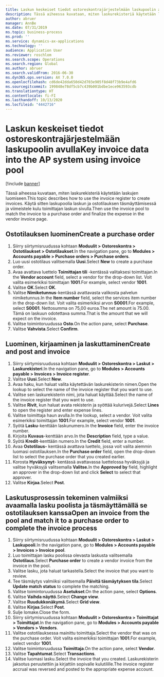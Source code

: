 ```yaml
---
title: Laskun keskeiset tiedot ostoreskontrajärjestelmään laskupoolin avulla
description: Tässä aiheessa kuvataan, miten laskurekisteriä käytetään laskujen luomiseen.
author: abruer
manager: AnnBe
ms.date: 07/31/2019
ms.topic: business-process
ms.prod: ''
ms.service: dynamics-ax-applications
ms.technology: ''
audience: Application User
ms.reviewer: roschlom
ms.search.scope: Operations
ms.search.region: Global
ms.author: abruer
ms.search.validFrom: 2016-06-30
ms.dyn365.ops.version: AX 7.0.0
ms.openlocfilehash: cd6de42dda650d42d703e905f8d48f73b9e4afd6
ms.sourcegitcommit: 199848e78df5cb7c439b001bdbe1ece963593cdb
ms.translationtype: HT
ms.contentlocale: fi-FI
ms.lasthandoff: 10/13/2020
ms.locfileid: "4442716"
---
```

# <a name="key-invoice-data-into-the-ap-system-using-invoice-pool"></a><span data-ttu-id="ae26a-103">Laskun keskeiset tiedot ostoreskontrajärjestelmään laskupoolin avulla</span><span class="sxs-lookup"><span data-stu-id="ae26a-103">Key invoice data into the AP system using invoice pool</span></span>

[!include [banner](../../includes/banner.md)]

<span data-ttu-id="ae26a-104">Tässä aiheessa kuvataan, miten laskurekisteriä käytetään laskujen luomiseen.</span><span class="sxs-lookup"><span data-stu-id="ae26a-104">This topic describes how to use the invoice register to create invoices.</span></span> <span data-ttu-id="ae26a-105">Käytä sitten laskupoolia laskun ja ostotilauksen täsmäyttämisessä ja viimeistele kulu toimittajan laskun sivulla.</span><span class="sxs-lookup"><span data-stu-id="ae26a-105">Then use the invoice pool to match the invoice to a purchase order and finalize the expense in the vendor invoice page.</span></span>


## <a name="create-a-purchase-order"></a><span data-ttu-id="ae26a-106">Ostotilauksen luominen</span><span class="sxs-lookup"><span data-stu-id="ae26a-106">Create a purchase order</span></span>
1. <span data-ttu-id="ae26a-107">Siirry siirtymisruudussa kohtaan **Moduulit > Ostoreskontra > Ostotilaukset > Ostotilaukset**.</span><span class="sxs-lookup"><span data-stu-id="ae26a-107">In the navigation pane, go to **Modules > Accounts payable > Purchase orders > Purchase orders**.</span></span>
2. <span data-ttu-id="ae26a-108">Luo uusi ostotilaus valitsemalla **Uusi**.</span><span class="sxs-lookup"><span data-stu-id="ae26a-108">Select **New** to create a purchase order.</span></span>
3. <span data-ttu-id="ae26a-109">Avaa avattava luettelo **Toimittajan tili** -kentässä valitaksesi toimittajan.</span><span class="sxs-lookup"><span data-stu-id="ae26a-109">In the **Vendor account** field, select a vendor for the drop-down list.</span></span> <span data-ttu-id="ae26a-110">Voit valita esimerkiksi toimittajan **1001**.</span><span class="sxs-lookup"><span data-stu-id="ae26a-110">For example, select vendor **1001**.</span></span>
4. <span data-ttu-id="ae26a-111">Valitse **OK**.</span><span class="sxs-lookup"><span data-stu-id="ae26a-111">Select **OK**.</span></span>
5. <span data-ttu-id="ae26a-112">Valitse **Nimiketunnus**-kentässä avattavasta valikosta palvelun nimiketunnus.</span><span class="sxs-lookup"><span data-stu-id="ae26a-112">In the **Item number** field, select the services item number in the drop-down list.</span></span> <span data-ttu-id="ae26a-113">Voit valita esimerkiksi arvon **S0001**.</span><span class="sxs-lookup"><span data-stu-id="ae26a-113">For example, select **S0001**.</span></span> <span data-ttu-id="ae26a-114">Nettosumma on 75,00 euroa.</span><span class="sxs-lookup"><span data-stu-id="ae26a-114">The net amount is 75.00.</span></span>  <span data-ttu-id="ae26a-115">Tämä on laskuun odotettava summa.</span><span class="sxs-lookup"><span data-stu-id="ae26a-115">That is the amount that we will expect on the invoice.</span></span>  
6. <span data-ttu-id="ae26a-116">Valitse toimintoruudussa **Osto**.</span><span class="sxs-lookup"><span data-stu-id="ae26a-116">On the action pane, select **Purchase**.</span></span>
7. <span data-ttu-id="ae26a-117">Valitse **Vahvista**.</span><span class="sxs-lookup"><span data-stu-id="ae26a-117">Select **Confirm**.</span></span>

## <a name="create-and-post-and-invoice"></a><span data-ttu-id="ae26a-118">Luominen, kirjaaminen ja laskuttaminen</span><span class="sxs-lookup"><span data-stu-id="ae26a-118">Create and post and invoice</span></span>
1. <span data-ttu-id="ae26a-119">Siirry siirtymisruudussa kohtaan **Moduulit > Ostoreskontra > Laskut > Laskurekisteri**.</span><span class="sxs-lookup"><span data-stu-id="ae26a-119">In the navigation pane, go to **Modules > Accounts payable > Invoices > Invoice register**.</span></span>
2. <span data-ttu-id="ae26a-120">Valitse **Uusi**.</span><span class="sxs-lookup"><span data-stu-id="ae26a-120">Select **New**.</span></span>
3. <span data-ttu-id="ae26a-121">Avaa haku, kun haluat valita käytettävän laskurekisterin nimen.</span><span class="sxs-lookup"><span data-stu-id="ae26a-121">Open the lookup to select the name of the invoice register that you want to use.</span></span>
4. <span data-ttu-id="ae26a-122">Valitse sen laskurekisterin nimi, jota haluat käyttää.</span><span class="sxs-lookup"><span data-stu-id="ae26a-122">Select the name of the invoice register that you want to use.</span></span>
5. <span data-ttu-id="ae26a-123">Valitse **Rivit**, kun haluat avata rekisterin ja syöttää kulurivejä.</span><span class="sxs-lookup"><span data-stu-id="ae26a-123">Select **Lines** to open the register and enter expense lines.</span></span>
6. <span data-ttu-id="ae26a-124">Valitse toimittaja haun avulla.</span><span class="sxs-lookup"><span data-stu-id="ae26a-124">In the lookup, select a vendor.</span></span> <span data-ttu-id="ae26a-125">Voit valita esimerkiksi toimittajan **1001**.</span><span class="sxs-lookup"><span data-stu-id="ae26a-125">For example, select vendor **1001**.</span></span>
7. <span data-ttu-id="ae26a-126">Syötä **Lasku**-kenttään laskunumero.</span><span class="sxs-lookup"><span data-stu-id="ae26a-126">In the **Invoice** field, enter the invoice number.</span></span>
8. <span data-ttu-id="ae26a-127">Kirjoita **Kuvaus**-kenttään arvo.</span><span class="sxs-lookup"><span data-stu-id="ae26a-127">In the **Description** field, type a value.</span></span>
9. <span data-ttu-id="ae26a-128">Syötä **Kredit**-kenttään numero.</span><span class="sxs-lookup"><span data-stu-id="ae26a-128">In the **Credit** field, enter a number.</span></span>
10. <span data-ttu-id="ae26a-129">Avaa **Ostotilaus-** kentässä avattava luettelo, jossa voit valita aiemmin luomasi ostotilauksen.</span><span class="sxs-lookup"><span data-stu-id="ae26a-129">In the **Purchase order** field, open the drop-down list to select the purchase order that you created earlier.</span></span>
11. <span data-ttu-id="ae26a-130">Korosta **Hyväksynyt**- kentässä avattavassa luettelossa hyväksyjä ja valitse hyväksyjä valitsemalla **Valitse.**</span><span class="sxs-lookup"><span data-stu-id="ae26a-130">In the **Approved by** field, highlight an approver in the drop-down list and click **Select** to select that approver.</span></span>
12. <span data-ttu-id="ae26a-131">Valitse **Kirjaa**.</span><span class="sxs-lookup"><span data-stu-id="ae26a-131">Select **Post**.</span></span>

## <a name="open-an-invoice-from-the-pool-and-match-it-to-a-purchase-order-to-complete-the-invoice-process"></a><span data-ttu-id="ae26a-132">Laskutusprosessin tekeminen valmiiksi avaamalla lasku poolista ja täsmäyttämällä se ostotilauksen kanssa</span><span class="sxs-lookup"><span data-stu-id="ae26a-132">Open an invoice from the pool and match it to a purchase order to complete the invoice process</span></span>
1. <span data-ttu-id="ae26a-133">Siirry siirtymisruudussa kohtaan **Moduulit > Ostoreskontra > Laskut > Laskupooli**.</span><span class="sxs-lookup"><span data-stu-id="ae26a-133">In the navigation pane, go to **Modules > Accounts payable > Invoices > Invoice pool**.</span></span>
2. <span data-ttu-id="ae26a-134">Luo toimittajan lasku poolissa olevasta laskusta valitsemalla **Ostotilaus**.</span><span class="sxs-lookup"><span data-stu-id="ae26a-134">Select **Purchase order** to create a vendor invoice from the invoice in the pool.</span></span>
3. <span data-ttu-id="ae26a-135">Valitse lasku, jota haluat tarkastella.</span><span class="sxs-lookup"><span data-stu-id="ae26a-135">Select the invoice that you want to review.</span></span>
4. <span data-ttu-id="ae26a-136">Tee täsmäytys valmiiksi valitsemalla **Päivitä täsmäytyksen tila**.</span><span class="sxs-lookup"><span data-stu-id="ae26a-136">Select **Update match status** to complete the matching.</span></span>
5. <span data-ttu-id="ae26a-137">Valitse toimintoruudussa **Asetukset**.</span><span class="sxs-lookup"><span data-stu-id="ae26a-137">On the action pane, select **Options**.</span></span>
6. <span data-ttu-id="ae26a-138">Valitse **Vaihda näyttö**.</span><span class="sxs-lookup"><span data-stu-id="ae26a-138">Select **Change view**.</span></span>
7. <span data-ttu-id="ae26a-139">Valitse **Ruudukkonäkymä**.</span><span class="sxs-lookup"><span data-stu-id="ae26a-139">Select **Grid view**.</span></span>
8. <span data-ttu-id="ae26a-140">Valitse **Kirjaa**.</span><span class="sxs-lookup"><span data-stu-id="ae26a-140">Select **Post**.</span></span>
9. <span data-ttu-id="ae26a-141">Sulje lomake.</span><span class="sxs-lookup"><span data-stu-id="ae26a-141">Close the form.</span></span>
10. <span data-ttu-id="ae26a-142">Siirry siirtymisruudussa kohtaan **Moduulit > Ostoreskontra > Toimittajat > Toimittajat**.</span><span class="sxs-lookup"><span data-stu-id="ae26a-142">In the navigation pane, go to **Modules > Accounts payable > Vendors > Vendors**.</span></span>
11. <span data-ttu-id="ae26a-143">Valitse ostotilauksessa mainittu toimittaja.</span><span class="sxs-lookup"><span data-stu-id="ae26a-143">Select the vendor that was on the purchase order.</span></span> <span data-ttu-id="ae26a-144">Voit valita esimerkiksi toimittajan **1001**.</span><span class="sxs-lookup"><span data-stu-id="ae26a-144">For example, select vendor **1001**.</span></span>
12. <span data-ttu-id="ae26a-145">Valitse toimintoruudussa **Toimittaja**.</span><span class="sxs-lookup"><span data-stu-id="ae26a-145">On the action pane, select **Vendor**.</span></span>
13. <span data-ttu-id="ae26a-146">Valitse **Tapahtumat**.</span><span class="sxs-lookup"><span data-stu-id="ae26a-146">Select **Transactions**.</span></span>
14. <span data-ttu-id="ae26a-147">Valitse luomasi lasku.</span><span class="sxs-lookup"><span data-stu-id="ae26a-147">Select the invoice that you created.</span></span> <span data-ttu-id="ae26a-148">Laskurekisterin jaksotus peruutettiin ja kirjattiin sopivalle kulutilille.</span><span class="sxs-lookup"><span data-stu-id="ae26a-148">The invoice register accrual was reversed and posted to the appropriate expense account.</span></span>  

